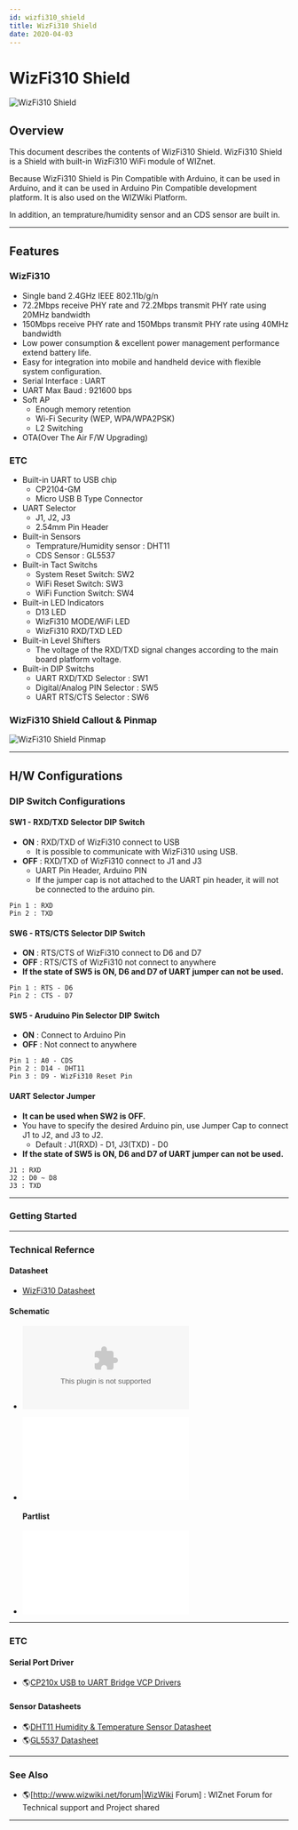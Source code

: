 ```yaml
---
id: wizfi310_shield
title: WizFi310 Shield
date: 2020-04-03
---
```


# WizFi310 Shield

![WizFi310 Shield](/document_framework/img/osh/wizfi310_shield/wizfi310_shield_1.png)

## Overview

This document describes the contents of WizFi310 Shield. WizFi310 Shield
is a Shield with built-in WizFi310 WiFi module of WIZnet.

Because WizFi310 Shield is Pin Compatible with Arduino, it can be used
in Arduino, and it can be used in Arduino Pin Compatible development
platform. It is also used on the WIZWiki Platform.

In addition, an temprature/humidity sensor and an CDS sensor are built
in.

-----

## Features

### WizFi310

  - Single band 2.4GHz IEEE 802.11b/g/n
  - 72.2Mbps receive PHY rate and 72.2Mbps transmit PHY rate using 20MHz
    bandwidth
  - 150Mbps receive PHY rate and 150Mbps transmit PHY rate using 40MHz
    bandwidth
  - Low power consumption & excellent power management performance
    extend battery life.
  - Easy for integration into mobile and handheld device with flexible
    system configuration.
  - Serial Interface : UART
  - UART Max Baud : 921600 bps
  - Soft AP
      - Enough memory retention
      - Wi-Fi Security (WEP, WPA/WPA2PSK)
      - L2 Switching 
  - OTA(Over The Air F/W Upgrading)

### ETC

  - Built-in UART to USB chip
      - CP2104-GM
      - Micro USB B Type Connector
  - UART Selector
      - J1, J2, J3
      - 2.54mm Pin Header
  - Built-in Sensors
      - Temprature/Humidity sensor : DHT11
      - CDS Sensor : GL5537
  - Built-in Tact Switchs
      - System Reset Switch: SW2
      - WiFi Reset Switch: SW3
      - WiFi Function Switch: SW4
  - Built-in LED Indicators
      - D13 LED
      - WizFi310 MODE/WiFi LED
      - WizFi310 RXD/TXD LED
  - Built-in Level Shifters
      - The voltage of the RXD/TXD signal changes according to the main
        board platform voltage.
  - Built-in DIP Switchs
      - UART RXD/TXD Selector : SW1
      - Digital/Analog PIN Selector : SW5
      - UART RTS/CTS Selector : SW6

### WizFi310 Shield Callout & Pinmap

![WizFi310 Shield
Pinmap](/document_framework/img/osh/wizfi310_shield/wizfi310_shield_pinmap.png)

-----
## H/W Configurations

### DIP Switch Configurations

#### SW1 - RXD/TXD Selector DIP Switch

  - **ON** : RXD/TXD of WizFi310 connect to USB
      - It is possible to communicate with WizFi310 using USB.
  - **OFF** : RXD/TXD of WizFi310 connect to J1 and J3
      - UART Pin Header, Arduino PIN
      - If the jumper cap is not attached to the UART pin header, it
        will not be connected to the arduino pin.

<!-- end list -->

    Pin 1 : RXD
    Pin 2 : TXD

#### SW6 - RTS/CTS Selector DIP Switch

  - **ON** : RTS/CTS of WizFi310 connect to D6 and D7
  - **OFF** : RTS/CTS of WizFi310 not connect to anywhere
  - **If the state of SW5 is ON, D6 and D7 of UART jumper can not be
    used.**

<!-- end list -->

    Pin 1 : RTS - D6
    Pin 2 : CTS - D7

#### SW5 - Aruduino Pin Selector DIP Switch

  - **ON** : Connect to Arduino Pin
  - **OFF** : Not connect to anywhere

<!-- end list -->

    Pin 1 : A0 - CDS
    Pin 2 : D14 - DHT11
    Pin 3 : D9 - WizFi310 Reset Pin

#### UART Selector Jumper

  - **It can be used when SW2 is OFF.**
  - You have to specify the desired Arduino pin, use Jumper Cap to
    connect J1 to J2, and J3 to J2.
      - Default : J1(RXD) - D1, J3(TXD) - D0
  - **If the state of SW5 is ON, D6 and D7 of UART jumper can not be
    used.**

<!-- end list -->

    J1 : RXD
    J2 : D0 ~ D8
    J3 : TXD

-----

### Getting Started

-----

### Technical Refernce

#### Datasheet

  - [WizFi310 Datasheet](WizFi310.md)

#### Schematic

  - ![WizFi310 Shield
    Schematic(Altium)](/document_framework/img/osh/wizfi310_shield/wizfi310_shield_sch_v100.zip)
  - ![WizFi310 Shield
    Schematic(PDF)](/document_framework/img/osh/wizfi310_shield/wizfi310_shield_sch_v100.pdf)
    #### Partlist

  - ![WizFi310 Shield
    Partlist](/document_framework/img/osh/wizfi310_shield/wizfi310_shield_pl_v100_170329.pdf)

-----

### ETC

#### Serial Port Driver

  - 🌎[CP210x USB to UART Bridge VCP
    Drivers](http://www.silabs.com/products/development-tools/software/usb-to-uart-bridge-vcp-drivers)

#### Sensor Datasheets

  - 🌎[DHT11 Humidity & Temperature Sensor
    Datasheet](http://www.micropik.com/PDF/dht11.pdf)
  - 🌎[GL5537
    Datasheet](https://www.kth.se/social/files/54ef17dbf27654753f437c56/GL5537.pdf)

-----

### See Also

   * 🌎[http://www.wizwiki.net/forum|WizWiki Forum] : WIZnet Forum for Technical support and Project shared

-----


